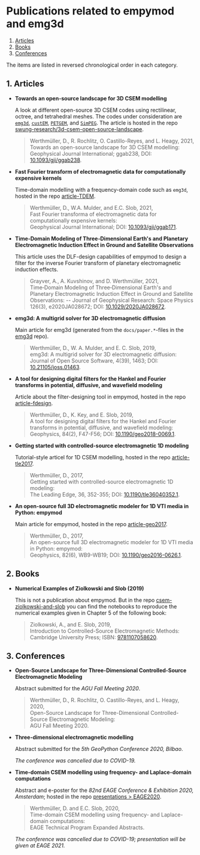 # Publications related to empymod and emg3d

1. [Articles](#user-content-1-articles)
2. [Books](#user-content-2-books)
3. [Conferences](#user-content-3-conferences)

The items are listed in reversed chronological order in each category.


## 1. Articles


- **Towards an open-source landscape for 3D CSEM modelling**

  A look at different open-source 3D CSEM codes using rectilinear, octree, and
  tetrahedral meshes. The codes under consideration are
  [``emg3d``](https://emsig.github.io/),
  [``custEM``](https://gitlab.com/Rochlitz.R/custEM),
  [``PETGEM``](http://petgem.bsc.es/),
  and [``SimPEG``](https://simpeg.xyz/). The article is hosted in the repo
  [swung-research/3d-csem-open-source-landscape](https://github.com/swung-research/3d-csem-open-source-landscape).

  > Werthmüller, D., R. Rochlitz, O. Castillo-Reyes, and L. Heagy, 2021,  
  > Towards an open-source landscape for 3D CSEM modelling:  
  > Geophysical Journal International; ggab238,
  > DOI: [10.1093/gji/ggab238](https://doi.org/10.1093/gji/ggab238).



- **Fast Fourier transform of electromagnetic data for computationally expensive kernels**

  Time-domain modelling with a frequency-domain code such as ``emg3d``, hosted in
  the repo [article-TDEM](https://github.com/emsig/article-TDEM).

  > Werthmüller, D., W.A. Mulder, and E.C. Slob, 2021,  
  > Fast Fourier transforma of electromagnetic data for computationally expensive kernels:  
  > Geophysical Journal International;
  > DOI: [10.1093/gji/ggab171](http://doi.org/10.1093/gji/ggab171).


- **Time‐Domain Modeling of Three‐Dimensional Earth's and Planetary Electromagnetic Induction Effect in Ground and Satellite Observations**

  This article uses the DLF-design capabilities of empymod to design a filter
  for the inverse Fourier transform of planetary electromagnetic induction
  effects.

  > Grayver, A., A. Kuvshinov, and D. Werthmüller, 2021,  
  > Time‐Domain Modeling of Three‐Dimensional Earth's and Planetary Electromagnetic Induction Effect in Ground and Satellite Observations: --
  > Journal of Geophysical Research: Space Physics 126(3), e2020JA028672;
  > DOI: [10.1029/2020JA028672](http://doi.org/10.1029/2020JA028672).


- **emg3d: A multigrid solver for 3D electromagnetic diffusion**

  Main article for emg3d (generated from the ``docs/paper.*``-files in the
  [emg3d](https://github.com/emsig/emg3d) repo).

  > Werthmüller, D., W. A. Mulder, and E. C. Slob, 2019,  
  > emg3d: A multigrid solver for 3D electromagnetic diffusion:  
  > Journal of Open Source Software, 4(39), 1463;
  > DOI: [10.21105/joss.01463](http://doi.org/10.21105/joss.01463).


- **A tool for designing digital filters for the Hankel and Fourier transforms in potential, diffusive, and wavefield modeling**

  Article about the filter-designing tool in empymod, hosted in the repo
  [article-fdesign](https://github.com/emsig/article-fdesign).

  > Werthmüller, D., K. Key, and E. Slob, 2019,  
  > A tool for designing digital filters for the Hankel and Fourier transforms in
  > potential, diffusive, and wavefield modeling:  
  > Geophysics, 84(2), F47-F56;
  > DOI: [10.1190/geo2018-0069.1](http://doi.org/10.1190/geo2018-0069.1).


- **Getting started with controlled-source electromagnetic 1D modeling**

  Tutorial-style articel for 1D CSEM modelling, hosted in the repo
  [article-tle2017](https://github.com/emsig/article-tle2017).

  > Werthmüller, D., 2017,  
  > Getting started with controlled-source electromagnetic 1D modeling:  
  > The Leading Edge, 36, 352-355;
  > DOI: [10.1190/tle36040352.1](http://dx.doi.org/10.1190/tle36040352.1).


- **An open-source full 3D electromagnetic modeler for 1D VTI media in Python: empymod**

  Main article for empymod, hosted in the repo
  [article-geo2017](https://github.com/emsig/article-geo2017).

  > Werthmüller, D., 2017,  
  > An open-source full 3D electromagnetic modeler for 1D VTI media in Python: empymod:  
  > Geophysics, 82(6), WB9-WB19;
  > DOI: [10.1190/geo2016-0626.1](http://doi.org/10.1190/geo2016-0626.1).


## 2. Books

- **Numerical Examples of Ziolkowski and Slob (2019)**

  This is not a publication about empymod. But in the repo
  [csem-ziolkowski-and-slob](https://github.com/emsig/csem-ziolkowski-and-slob)
  you can find the notebooks to reproduce the numerical examples given in Chapter
  5 of the following book:

  > Ziolkowski, A., and E. Slob, 2019,  
  > Introduction to Controlled-Source Electromagnetic Methods:  
  > Cambridge University Press;
  > ISBN: [9781107058620](https://www.cambridge.org/9781107058620).


## 3. Conferences

- **Open-Source Landscape for Three-Dimensional Controlled-Source Electromagnetic Modeling**

  Abstract submitted for the *AGU Fall Meeting 2020*.

  > Werthmüller, D., R. Rochlitz, O. Castillo-Reyes, and L. Heagy, 2020,  
  > Open-Source Landscape for Three-Dimensional Controlled-Source Electromagnetic Modeling:  
  > AGU Fall Meeting 2020.


- **Three-dimensional electromagnetic modelling**

  Abstract submitted for the *5th GeoPython Conference 2020, Bilbao*.

  *The conference was cancelled due to COVID-19.*


- **Time-domain CSEM modelling using frequency- and Laplace-domain computations**

  Abstract and e-poster for the *82nd EAGE Conference & Exhibition 2020,
  Amsterdam*; hosted in the repo
  [presentations > EAGE2020](https://github.com/emsig/presentations/tree/master/EAGE2020).

  > Werthmüller, D. and E.C. Slob, 2020,  
  > Time-domain CSEM modelling using frequency- and Laplace-domain computations:  
  > EAGE Technical Program Expanded Abstracts.

  *The conference was cancelled due to COVID-19; presentation will be given at EAGE 2021.*
